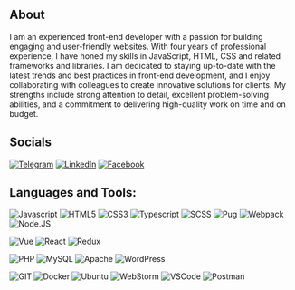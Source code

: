 ## About

I am an experienced front-end developer with a passion for building engaging and user-friendly websites. With four years of professional experience, I have honed my skills in JavaScript, HTML, CSS and related frameworks and libraries. I am dedicated to staying up-to-date with the latest trends and best practices in front-end development, and I enjoy collaborating with colleagues to create innovative solutions for clients. My strengths include strong attention to detail, excellent problem-solving abilities, and a commitment to delivering high-quality work on time and on budget.

## Socials

[![Telegram](https://img.shields.io/badge/-Telegram-090909?style=for-the-badge&logo=telegram&logoColor=26A5E4)](https://t.me/romanskyd)
[![LinkedIn](https://img.shields.io/badge/-LinkedIn-090909?style=for-the-badge&logo=linkedin&logoColor=0A66C2)](https://www.linkedin.com/in/romanskyd/)
[![Facebook](https://img.shields.io/badge/-Facebook-090909?style=for-the-badge&logo=Facebook&logoColor=1877F2)](https://www.facebook.com/dmitry.romansky)
## Languages and Tools:
![Javascript](https://img.shields.io/badge/-Javascript-090909?style=for-the-badge&logo=javascript&logoColor=F7DF1E)
![HTML5](https://img.shields.io/badge/-Html5-090909?style=for-the-badge&logo=html5&logoColor=E34F26)
![CSS3](https://img.shields.io/badge/-Css3-090909?style=for-the-badge&logo=css3&logoColor=1572B6)
![Typescript](https://img.shields.io/badge/-Typescript-090909?style=for-the-badge&logo=typescript&logoColor=3178C6)
![SCSS](https://img.shields.io/badge/-Scss-090909?style=for-the-badge&logo=sass&logoColor=CC6699)
![Pug](https://img.shields.io/badge/-Pug-090909?style=for-the-badge&logo=pug&logoColor=A86454)
![Webpack](https://img.shields.io/badge/-Webpack-090909?style=for-the-badge&logo=webpack&logoColor=8DD6F9)
![Node.JS](https://img.shields.io/badge/-Node.JS-090909?style=for-the-badge&logo=node.js&logoColor=339933)


![Vue](https://img.shields.io/badge/-Vue-090909?style=for-the-badge&logo=vue.js&logoColor=4FC08D)
![React](https://img.shields.io/badge/-React-090909?style=for-the-badge&logo=react&logoColor=61DAFB)
![Redux](https://img.shields.io/badge/-Redux-090909?style=for-the-badge&logo=redux&logoColor=764ABC)

![PHP](https://img.shields.io/badge/-PHP-090909?style=for-the-badge&logo=php&logoColor=777BB4)
![MySQL](https://img.shields.io/badge/-MySQL-090909?style=for-the-badge&logo=mysql&logoColor=4479A1)
![Apache](https://img.shields.io/badge/-Apache-090909?style=for-the-badge&logo=apache&logoColor=D22128)
![WordPress](https://img.shields.io/badge/-WordPress-090909?style=for-the-badge&logo=wordpress&logoColor=21759B)

![GIT](https://img.shields.io/badge/-GIT-090909?style=for-the-badge&logo=git&logoColor=F05032)
![Docker](https://img.shields.io/badge/-Docker-090909?style=for-the-badge&logo=docker&logoColor=2496ED)
![Ubuntu](https://img.shields.io/badge/-Ubuntu-090909?style=for-the-badge&logo=ubuntu&logoColor=E95420)
![WebStorm](https://img.shields.io/badge/-WebStorm-090909?style=for-the-badge&logo=webstorm&logoColor=#000000)
![VSCode](https://img.shields.io/badge/-VSCode-090909?style=for-the-badge&logo=visualstudiocode&logoColor=007ACC)
![Postman](https://img.shields.io/badge/-Postman-090909?style=for-the-badge&logo=postman&logoColor=FF6C37)